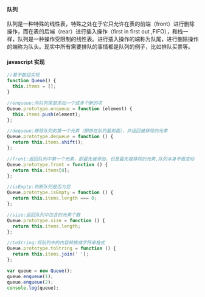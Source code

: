#### 队列

队列是一种特殊的线性表，特殊之处在于它只允许在表的前端（front）进行删除操作，而在表的后端（rear）进行插入操作（first in first out ,FIFO），和栈一样，队列是一种操作受限制的线性表。进行插入操作的端称为队尾，进行删除操作的端称为队头。现实中所有需要排队的事情都是队列的例子，比如排队买票等。

#### javascript 实现

```js
//基于数组实现
function Queue() {
  this.items = [];
}

//enqueue:向队列尾部添加一个或多个新的项
Queue.prototype.enqueue = function (element) {
  this.items.push(element);
};

//dequeue:移除队列的第一个元素（即排在队列最前面），并返回被移除的元素
Queue.prototype.dequeue = function () {
  return this.items.shift();
};

//front:返回队列中第一个元素，即最先被添加，也是最先被移除的元素,队列本身不做变动
Queue.prototype.front = function () {
  return this.items[0];
};

//isEmpty:判断队列是否为空
Queue.prototype.isEmpty = function () {
  return this.items.length === 0;
};

//size:返回队列中包含的元素个数
Queue.prototype.size = function () {
  return this.items.length;
};

//toString:将队列中的内容转换成字符串格式
Queue.prototype.toString = function () {
  return this.items.join(' ');
};

var queue = new Queue();
queue.enqueue(1);
queue.enqueue(2);
console.log(queue);
```
